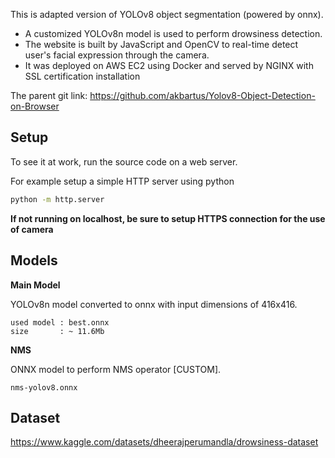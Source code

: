 This is adapted version of YOLOv8 object segmentation (powered by onnx). 
- A customized YOLOv8n model is used to perform drowsiness detection.
- The website is built by JavaScript and OpenCV to real-time detect user's facial expression through the camera.
- It was deployed on AWS EC2 using Docker and served by NGINX with SSL certification installation

The parent git link: https://github.com/akbartus/Yolov8-Object-Detection-on-Browser

## Setup
To see it at work, run the source code on a web server.

For example setup a simple HTTP server using python
```bash
python -m http.server
```
**If not running on localhost, be sure to setup HTTPS connection for the use of camera**

## Models

**Main Model**

YOLOv8n model converted to onnx with input dimensions of 416x416. 

```
used model : best.onnx
size       : ~ 11.6Mb
```

**NMS**

ONNX model to perform NMS operator [CUSTOM].

```
nms-yolov8.onnx
```

## Dataset
https://www.kaggle.com/datasets/dheerajperumandla/drowsiness-dataset
